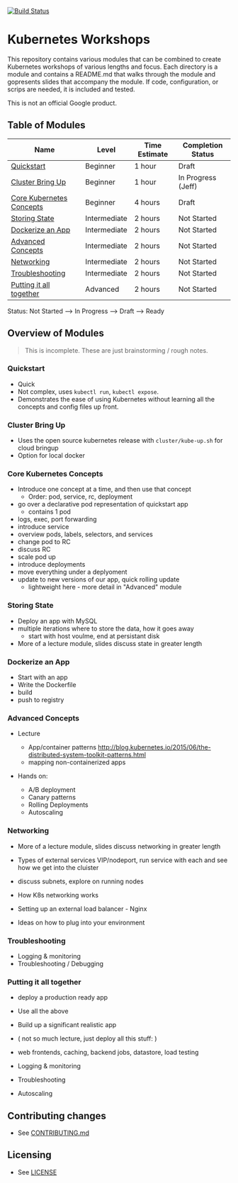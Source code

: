 [![Build Status](https://travis-ci.org/GoogleCloudPlatform/kubernetes-workshops.svg?branch=master)](https://travis-ci.org/GoogleCloudPlatform/kubernetes-workshops)

# Kubernetes Workshops

This repository contains various modules that can be combined to
create Kubernetes workshops of various lengths and focus. Each
directory is a module and contains a README.md that walks through the
module and gopresents slides that accompany the module. If code,
configuration, or scrips are needed, it is included and tested.

This is not an official Google product.

## Table of Modules

Name | Level | Time Estimate | Completion Status
------------- | ------------- | ------------ | ------------
[Quickstart](quickstart) | Beginner | 1 hour | Draft
[Cluster Bring Up](bring-up) | Beginner | 1 hour | In Progress (Jeff)
[Core Kubernetes Concepts](core-concepts) | Beginner | 4 hours | Draft
[Storing State](state) | Intermediate | 2 hours | Not Started
[Dockerize an App](dockerize) | Intermediate | 2 hours | Not Started
[Advanced Concepts](advanced) | Intermediate | 2 hours | Not Started
[Networking](networking) | Intermediate | 2 hours | Not Started
[Troubleshooting](troubleshooting) | Intermediate | 2 hours | Not Started
[Putting it all together](combine) | Advanced | 2 hours | Not Started

Status: Not Started --> In Progress --> Draft --> Ready

## Overview of Modules

> This is incomplete. These are just brainstorming / rough notes.

### Quickstart

* Quick
* Not complex, uses `kubectl run`, `kubectl expose`.
* Demonstrates the ease of using Kubernetes without learning all the
  concepts and config files up front.

### Cluster Bring Up

* Uses the open source kubernetes release with `cluster/kube-up.sh`
  for cloud bringup
* Option for local docker

### Core Kubernetes Concepts

* Introduce one concept at a time, and then use that concept
  * Order: pod, service, rc, deployment
* go over a declarative pod representation of quickstart app
  * contains 1 pod
* logs, exec, port forwarding
* introduce service
* overview pods, labels, selectors, and services
* change pod to RC
* discuss RC
* scale pod up
* introduce deployments
* move everything under a deplyoment
* update to new versions of our app, quick rolling update
  * lightweight here - more detail in "Advanced" module

### Storing State

* Deploy an app with MySQL
* multiple iterations where to store the data, how it goes away
  * start with host voulme, end at persistant disk
* More of a lecture module, slides discuss state in greater length

### Dockerize an App

* Start with an app
* Write the Dockerfile
* build
* push to registry

### Advanced Concepts

* Lecture
  * App/container patterns
    http://blog.kubernetes.io/2015/06/the-distributed-system-toolkit-patterns.html
  * mapping non-containerized apps

* Hands on:
  * A/B deployment
  * Canary patterns
  * Rolling Deployments
  * Autoscaling

### Networking

* More of a lecture module, slides discuss networking in greater length

* Types of external services VIP/nodeport, run service with each and
  see how we get into the cluister
* discuss subnets, explore on running nodes
* How K8s networking works
* Setting up an external load balancer - Nginx
* Ideas on how to plug into your environment

### Troubleshooting

* Logging & monitoring
* Troubleshooting / Debugging

### Putting it all together

* deploy a production ready app

* Use all the above
* Build up a significant realistic app
* ( not so much lecture, just deploy all this stuff: )
* web frontends, caching, backend jobs, datastore, load testing
* Logging & monitoring
* Troubleshooting
* Autoscaling

## Contributing changes

* See [CONTRIBUTING.md](CONTRIBUTING.md)

## Licensing

* See [LICENSE](LICENSE)
